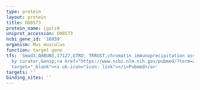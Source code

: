 ```yaml
---
type: protein
layout: protein
title: O08573
protein_name: Lgals9
uniprot_accession: O08573
ncbi_gene_id: '16859'
organism: Mus musculus
function: target gene
tfs: 'Smad3,Q8BUN5,17127,GTRD; TRRUST,chromatin immunoprecipitation assay; inferred
  by curator,&ensp;<a href="https://www.ncbi.nlm.nih.gov/pubmed/?term=25065622%5Buid%5D"
  target="_blank"><i uk-icon="icon: link"></i>Pubmed</a>'
targets: ''
binding_sites: ''
---
```

